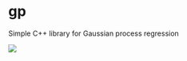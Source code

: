 # gp
Simple C++ library for Gaussian process regression

![](https://www.dropbox.com/s/z237fbywnjuu6yh/GP.png?raw=1)
